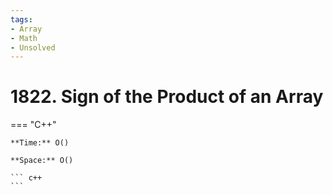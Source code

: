 ```yaml
---
tags:
- Array
- Math
- Unsolved
---
```



# 1822. Sign of the Product of an Array

=== "C++"

    **Time:** O()

    **Space:** O()

    ``` c++
    ```